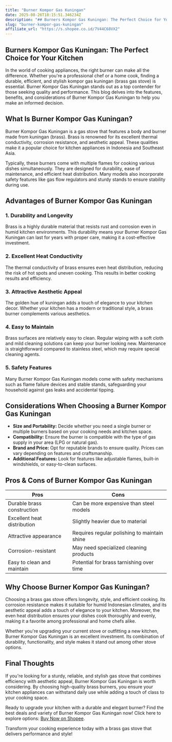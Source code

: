 ```yaml
---
title: "Burner Kompor Gas Kuningan"
date: 2025-08-26T18:15:51.346234Z
description: "## Burners Kompor Gas Kuningan: The Perfect Choice for Your Kitchen..."
slug: "burner-kompor-gas-kuningan"
affiliate_url: "https://s.shopee.co.id/7V44C68VX2"
---
```

## Burners Kompor Gas Kuningan: The Perfect Choice for Your Kitchen

In the world of cooking appliances, the right burner can make all the difference. Whether you're a professional chef or a home cook, finding a durable, efficient, and stylish kompor gas kuningan (brass gas stove) is essential. Burner Kompor Gas Kuningan stands out as a top contender for those seeking quality and performance. This blog delves into the features, benefits, and considerations of Burner Kompor Gas Kuningan to help you make an informed decision.

## What Is Burner Kompor Gas Kuningan?

Burner Kompor Gas Kuningan is a gas stove that features a body and burner made from kuningan (brass). Brass is renowned for its excellent thermal conductivity, corrosion resistance, and aesthetic appeal. These qualities make it a popular choice for kitchen appliances in Indonesia and Southeast Asia.

Typically, these burners come with multiple flames for cooking various dishes simultaneously. They are designed for durability, ease of maintenance, and efficient heat distribution. Many models also incorporate safety features like gas flow regulators and sturdy stands to ensure stability during use.

## Advantages of Burner Kompor Gas Kuningan

### 1. Durability and Longevity

Brass is a highly durable material that resists rust and corrosion even in humid kitchen environments. This durability means your Burner Kompor Gas Kuningan can last for years with proper care, making it a cost-effective investment.

### 2. Excellent Heat Conductivity

The thermal conductivity of brass ensures even heat distribution, reducing the risk of hot spots and uneven cooking. This results in better cooking results and efficiency.

### 3. Attractive Aesthetic Appeal

The golden hue of kuningan adds a touch of elegance to your kitchen decor. Whether your kitchen has a modern or traditional style, a brass burner complements various aesthetics.

### 4. Easy to Maintain

Brass surfaces are relatively easy to clean. Regular wiping with a soft cloth and mild cleaning solutions can keep your burner looking new. Maintenance is straightforward compared to stainless steel, which may require special cleaning agents.

### 5. Safety Features

Many Burner Kompor Gas Kuningan models come with safety mechanisms such as flame failure devices and stable stands, safeguarding your household against gas leaks and accidental tipping.

## Considerations When Choosing a Burner Kompor Gas Kuningan

- **Size and Portability:** Decide whether you need a single burner or multiple burners based on your cooking needs and kitchen space.
- **Compatibility:** Ensure the burner is compatible with the type of gas supply in your area (LPG or natural gas).
- **Brand and Price:** Opt for reputable brands to ensure quality. Prices can vary depending on features and craftsmanship.
- **Additional Features:** Look for features like adjustable flames, built-in windshields, or easy-to-clean surfaces.

## Pros & Cons of Burner Kompor Gas Kuningan

| **Pros**                                   | **Cons**                                  |
|--------------------------------------------|-------------------------------------------|
| Durable brass construction               | Can be more expensive than steel models |
| Excellent heat distribution                | Slightly heavier due to material       |
| Attractive appearance                      | Requires regular polishing to maintain shine |
| Corrosion-resistant                        | May need specialized cleaning products |
| Easy to clean and maintain                 | Potential for brass tarnishing over time |

## Why Choose Burner Kompor Gas Kuningan?

Choosing a brass gas stove offers longevity, style, and efficient cooking. Its corrosion resistance makes it suitable for humid Indonesian climates, and its aesthetic appeal adds a touch of elegance to your kitchen. Moreover, the even heat distribution ensures your dishes cook thoroughly and evenly, making it a favorite among professional and home chefs alike.

Whether you're upgrading your current stove or outfitting a new kitchen, Burner Kompor Gas Kuningan is an excellent investment. Its combination of durability, functionality, and style makes it stand out among other stove options.

## Final Thoughts

If you're looking for a sturdy, reliable, and stylish gas stove that combines efficiency with aesthetic appeal, Burner Kompor Gas Kuningan is worth considering. By choosing high-quality brass burners, you ensure your kitchen appliances can withstand daily use while adding a touch of class to your cooking space.

Ready to upgrade your kitchen with a durable and elegant burner? Find the best deals and variety of Burner Kompor Gas Kuningan now! Click here to explore options: [Buy Now on Shopee](https://s.shopee.co.id/7V44C68VX2). 

Transform your cooking experience today with a brass gas stove that delivers performance and style!